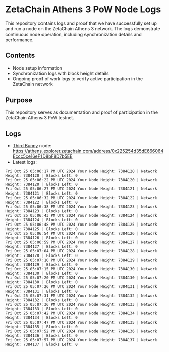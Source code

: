 # ZetaChain Athens 3 PoW Node Logs
This repository contains logs and proof that we have successfully set up and run a node on the ZetaChain Athens 3 network. The logs demonstrate continuous node operation, including synchronization details and performance.

## Contents
- Node setup information
- Synchronization logs with block height details
- Ongoing proof of work logs to verify active participation in the ZetaChain network

## Purpose
This repository serves as documentation and proof of participation in the ZetaChain Athens 3 PoW testnet.

## Logs

- [Third Bunny](https://thirdbunny.xyz/) node: https://athens.explorer.zetachain.com/address/0x225254d35dE666064Eccc5ce16eF1D8bF8D7b5EE
- Latest logs:
```
Fri Oct 25 05:06:17 PM UTC 2024 Your Node Height: 7384120 | Network Height: 7384120 | Blocks Left: 0
Fri Oct 25 05:06:22 PM UTC 2024 Your Node Height: 7384120 | Network Height: 7384120 | Blocks Left: 0
Fri Oct 25 05:06:27 PM UTC 2024 Your Node Height: 7384121 | Network Height: 7384121 | Blocks Left: 0
Fri Oct 25 05:06:32 PM UTC 2024 Your Node Height: 7384122 | Network Height: 7384122 | Blocks Left: 0
Fri Oct 25 05:06:38 PM UTC 2024 Your Node Height: 7384123 | Network Height: 7384123 | Blocks Left: 0
Fri Oct 25 05:06:43 PM UTC 2024 Your Node Height: 7384124 | Network Height: 7384124 | Blocks Left: 0
Fri Oct 25 05:06:48 PM UTC 2024 Your Node Height: 7384125 | Network Height: 7384125 | Blocks Left: 0
Fri Oct 25 05:06:54 PM UTC 2024 Your Node Height: 7384126 | Network Height: 7384126 | Blocks Left: 0
Fri Oct 25 05:06:59 PM UTC 2024 Your Node Height: 7384127 | Network Height: 7384127 | Blocks Left: 0
Fri Oct 25 05:07:04 PM UTC 2024 Your Node Height: 7384128 | Network Height: 7384128 | Blocks Left: 0
Fri Oct 25 05:07:10 PM UTC 2024 Your Node Height: 7384129 | Network Height: 7384129 | Blocks Left: 0
Fri Oct 25 05:07:15 PM UTC 2024 Your Node Height: 7384130 | Network Height: 7384130 | Blocks Left: 0
Fri Oct 25 05:07:20 PM UTC 2024 Your Node Height: 7384130 | Network Height: 7384130 | Blocks Left: 0
Fri Oct 25 05:07:26 PM UTC 2024 Your Node Height: 7384131 | Network Height: 7384131 | Blocks Left: 0
Fri Oct 25 05:07:31 PM UTC 2024 Your Node Height: 7384132 | Network Height: 7384132 | Blocks Left: 0
Fri Oct 25 05:07:36 PM UTC 2024 Your Node Height: 7384133 | Network Height: 7384133 | Blocks Left: 0
Fri Oct 25 05:07:42 PM UTC 2024 Your Node Height: 7384134 | Network Height: 7384134 | Blocks Left: 0
Fri Oct 25 05:07:47 PM UTC 2024 Your Node Height: 7384135 | Network Height: 7384135 | Blocks Left: 0
Fri Oct 25 05:07:52 PM UTC 2024 Your Node Height: 7384136 | Network Height: 7384136 | Blocks Left: 0
Fri Oct 25 05:07:57 PM UTC 2024 Your Node Height: 7384137 | Network Height: 7384137 | Blocks Left: 0
```
